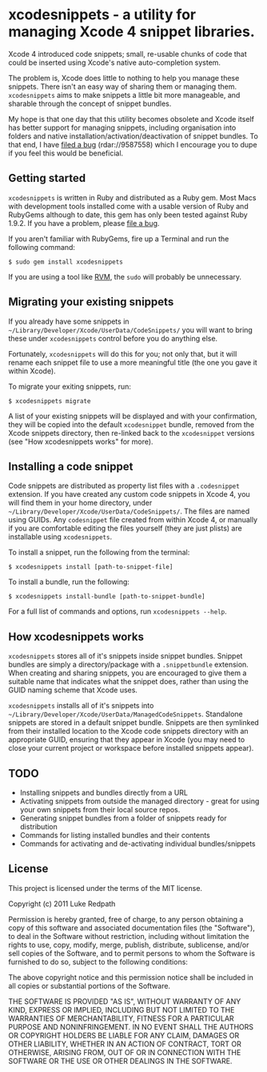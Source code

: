 # xcodesnippets - a utility for managing Xcode 4 snippet libraries.

Xcode 4 introduced code snippets; small, re-usable chunks of code that could be inserted using Xcode's native auto-completion system. 

The problem is, Xcode does little to nothing to help you manage these snippets. There isn't an easy way of sharing them or managing them. `xcodesnippets` aims to make snippets a little bit more manageable, and sharable through the concept of snippet bundles.

My hope is that one day that this utility becomes obsolete and Xcode itself has better support for managing snippets, including organisation into folders and native installation/activation/deactivation of snippet bundles. To that end, I have [filed a bug](http://openradar.appspot.com/radar?id=1214402) (rdar://9587558) which I encourage you to dupe if you feel this would be beneficial.

## Getting started

`xcodesnippets` is written in Ruby and distributed as a Ruby gem. Most Macs with development tools installed come with a usable version of Ruby and RubyGems although to date, this gem has only been tested against Ruby 1.9.2. If you have a problem, please [file a bug](https://github.com/lukeredpath/xcodesnippets/issues).

If you aren't familiar with RubyGems, fire up a Terminal and run the following command:

    $ sudo gem install xcodesnippets
    
If you are using a tool like [RVM](https://rvm.beginrescueend.com/), the `sudo` will probably be unnecessary.

## Migrating your existing snippets

If you already have some snippets in `~/Library/Developer/Xcode/UserData/CodeSnippets/` you will want to bring these under `xcodesnippets` control before you do anything else.

Fortunately, `xcodesnippets` will do this for you; not only that, but it will rename each snippet file to use a more meaningful title (the one you gave it within Xcode).

To migrate your exiting snippets, run:

    $ xcodesnippets migrate
    
A list of your existing snippets will be displayed and with your confirmation, they will be copied into the default `xcodesnippet` bundle, removed from the Xcode snippets directory, then re-linked back to the `xcodesnippet` versions (see "How xcodesnippets works" for more).

## Installing a code snippet

Code snippets are distributed as property list files with a `.codesnippet` extension. If you have created any custom code snippets in Xcode 4, you will find them in your home directory, under `~/Library/Developer/Xcode/UserData/CodeSnippets/`. The files are named using GUIDs. Any `codesnippet` file created from within Xcode 4, or manually if you are comfortable editing the files yourself (they are just plists) are installable using `xcodesnippets`.

To install a snippet, run the following from the terminal:

    $ xcodesnippets install [path-to-snippet-file]
    
To install a bundle, run the following:

    $ xcodesnippets install-bundle [path-to-snippet-bundle]
    
For a full list of commands and options, run `xcodesnippets --help`.
    
## How xcodesnippets works

`xcodesnippets` stores all of it's snippets inside snippet bundles. Snippet bundles are simply a directory/package with a `.snippetbundle` extension. When creating and sharing snippets, you are encouraged to give them a suitable name that indicates what the snippet does, rather than using the GUID naming scheme that Xcode uses.

`xcodesnippets` installs all of it's snippets into `~/Library/Developer/Xcode/UserData/ManagedCodeSnippets`. Standalone snippets are stored in a default snippet bundle. Snippets are then symlinked from their installed location to the Xcode code snippets directory with an appropriate GUID, ensuring that they appear in Xcode (you may need to close your current project or workspace before installed snippets appear).

## TODO

* Installing snippets and bundles directly from a URL
* Activating snippets from outside the managed directory - great for using your own snippets from their local source repos.
* Generating snippet bundles from a folder of snippets ready for distribution
* Commands for listing installed bundles and their contents
* Commands for activating and de-activating individual bundles/snippets

## License

This project is licensed under the terms of the MIT license.

Copyright (c) 2011 Luke Redpath

Permission is hereby granted, free of charge, to any person obtaining a copy
of this software and associated documentation files (the "Software"), to deal
in the Software without restriction, including without limitation the rights
to use, copy, modify, merge, publish, distribute, sublicense, and/or sell
copies of the Software, and to permit persons to whom the Software is
furnished to do so, subject to the following conditions:

The above copyright notice and this permission notice shall be included in
all copies or substantial portions of the Software.

THE SOFTWARE IS PROVIDED "AS IS", WITHOUT WARRANTY OF ANY KIND, EXPRESS OR
IMPLIED, INCLUDING BUT NOT LIMITED TO THE WARRANTIES OF MERCHANTABILITY,
FITNESS FOR A PARTICULAR PURPOSE AND NONINFRINGEMENT. IN NO EVENT SHALL THE
AUTHORS OR COPYRIGHT HOLDERS BE LIABLE FOR ANY CLAIM, DAMAGES OR OTHER
LIABILITY, WHETHER IN AN ACTION OF CONTRACT, TORT OR OTHERWISE, ARISING FROM,
OUT OF OR IN CONNECTION WITH THE SOFTWARE OR THE USE OR OTHER DEALINGS IN
THE SOFTWARE.

